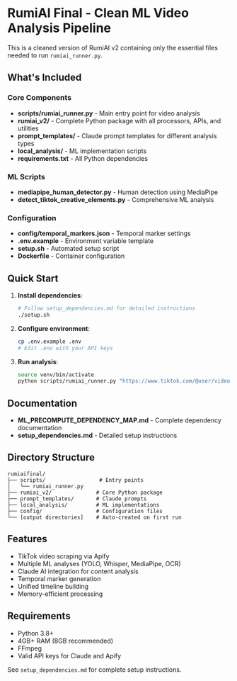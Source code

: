 # RumiAI Final - Clean ML Video Analysis Pipeline

This is a cleaned version of RumiAI v2 containing only the essential files needed to run `rumiai_runner.py`.

## What's Included

### Core Components
- **scripts/rumiai_runner.py** - Main entry point for video analysis
- **rumiai_v2/** - Complete Python package with all processors, APIs, and utilities
- **prompt_templates/** - Claude prompt templates for different analysis types
- **local_analysis/** - ML implementation scripts
- **requirements.txt** - All Python dependencies

### ML Scripts
- **mediapipe_human_detector.py** - Human detection using MediaPipe
- **detect_tiktok_creative_elements.py** - Comprehensive ML analysis

### Configuration
- **config/temporal_markers.json** - Temporal marker settings
- **.env.example** - Environment variable template
- **setup.sh** - Automated setup script
- **Dockerfile** - Container configuration

## Quick Start

1. **Install dependencies**:
   ```bash
   # Follow setup_dependencies.md for detailed instructions
   ./setup.sh
   ```

2. **Configure environment**:
   ```bash
   cp .env.example .env
   # Edit .env with your API keys
   ```

3. **Run analysis**:
   ```bash
   source venv/bin/activate
   python scripts/rumiai_runner.py "https://www.tiktok.com/@user/video/123"
   ```

## Documentation

- **ML_PRECOMPUTE_DEPENDENCY_MAP.md** - Complete dependency documentation
- **setup_dependencies.md** - Detailed setup instructions

## Directory Structure

```
rumiaifinal/
├── scripts/                 # Entry points
│   └── rumiai_runner.py
├── rumiai_v2/              # Core Python package
├── prompt_templates/       # Claude prompts
├── local_analysis/         # ML implementations
├── config/                 # Configuration files
└── [output directories]    # Auto-created on first run
```

## Features

- TikTok video scraping via Apify
- Multiple ML analyses (YOLO, Whisper, MediaPipe, OCR)
- Claude AI integration for content analysis
- Temporal marker generation
- Unified timeline building
- Memory-efficient processing

## Requirements

- Python 3.8+
- 4GB+ RAM (8GB recommended)
- FFmpeg
- Valid API keys for Claude and Apify

See `setup_dependencies.md` for complete setup instructions.